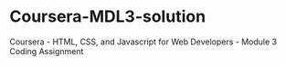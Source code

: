 # Coursera-MDL3-solution
Coursera - HTML, CSS, and Javascript for Web Developers - Module 3 Coding Assignment
